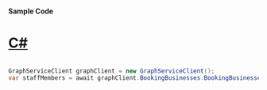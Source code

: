#### Sample Code
# [C#](#tab/Csharp)

```C#

GraphServiceClient graphClient = new GraphServiceClient();
var staffMembers = await graphClient.BookingBusinesses.BookingBusinesses.StaffMembers.Request().GetAsync();

```